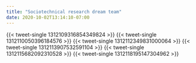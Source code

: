 ```yaml
---
title: "Sociotechnical research dream team"
date: 2020-10-02T13:14:10-07:00
---
```


{{< tweet-single 1312109316854349824 >}}
{{< tweet-single 1312110050396184576 >}}
{{< tweet-single 1312112349831000064 >}}
{{< tweet-single 1312113907532591104 >}}
{{< tweet-single 1312115682092310528 >}}
{{< tweet-single 1312118195147304962 >}}
